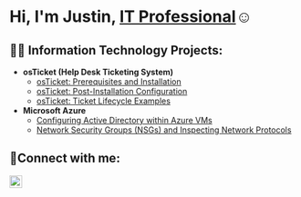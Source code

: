 <h1>Hi, I'm Justin, <a href=https://www.linkedin.com/in/justin-martinez-802183129/>IT Professional</a>☺</h1>
<h2>👨‍💻 Information Technology Projects:</h2>

- <b>osTicket (Help Desk Ticketing System)</b>
  - [osTicket: Prerequisites and Installation](https://github.com/JMart12/osticket-prereqs)
  - [osTicket: Post-Installation Configuration](https://github.com/JMart12/post-install-config)
  - [osTicket: Ticket Lifecycle Examples](https://github.com/JMart12/ticket-lifecycle)
- <b>Microsoft Azure</b>
  - [Configuring  Active Directory within Azure VMs](https://github.com/joshmadakorcc/configure-ad)
  - [Network Security Groups (NSGs) and Inspecting Network Protocols](https://github.com/joshmadakorcc/azure-network-protocols)

<h2>🤳Connect with me:</h2>


[<img align="left" alt="Josh | LinkedIn" width="22px" src="https://cdn.jsdelivr.net/npm/simple-icons@v3/icons/linkedin.svg" />][linkedin]




[linkedin]: https://www.linkedin.com/in/justin-martinez-802183129/
